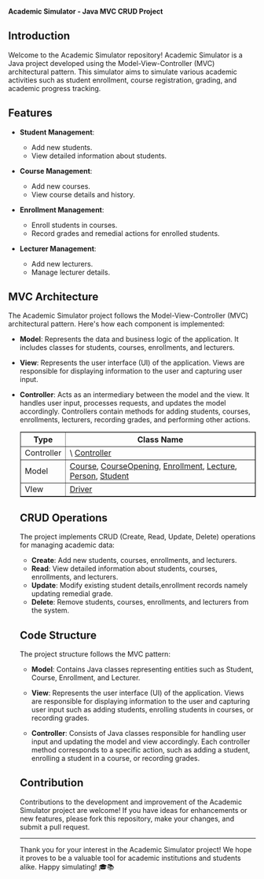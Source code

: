 **Academic Simulator - Java MVC CRUD Project**

## Introduction

Welcome to the Academic Simulator repository! Academic Simulator is a Java project developed using the Model-View-Controller (MVC) architectural pattern. This simulator aims to simulate various academic activities such as student enrollment, course registration, grading, and academic progress tracking.

## Features

- **Student Management**:
  - Add new students.
  - View detailed information about students.

- **Course Management**:
  - Add new courses.
  - View course details and history.

- **Enrollment Management**:
  - Enroll students in courses.
  - Record grades and remedial actions for enrolled students.

- **Lecturer Management**:
  - Add new lecturers.
  - Manage lecturer details.

## MVC Architecture

The Academic Simulator project follows the Model-View-Controller (MVC) architectural pattern. Here's how each component is implemented:

- **Model**: Represents the data and business logic of the application. It includes classes for students, courses, enrollments, and lecturers.

- **View**: Represents the user interface (UI) of the application. Views are responsible for displaying information to the user and capturing user input.

- **Controller**: Acts as an intermediary between the model and the view. It handles user input, processes requests, and updates the model accordingly. Controllers contain methods for adding students, courses, enrollments, lecturers, recording grades, and performing other actions.

     <table border="1">
  <tr>
    <th>Type</th>
    <th>Class Name</th>
  </tr>
  <tr>
    <td>Controller</td>
    <td>\
      <a href="https://github.com/wilsonsihombing/Academic-Simulator-MVC-Java/blob/main/Academic%20Simulator/src/academic/model/Controller.java">Controller</a>
    </td>
  </tr>
  <tr>
    <td>Model</td>
    <td>
      <a href="https://github.com/wilsonsihombing/Academic-Simulator-MVC-Java/blob/main/Academic%20Simulator/src/academic/model/Course.java">Course</a>, 
      <a href="https://github.com/wilsonsihombing/Academic-Simulator-MVC-Java/blob/main/Academic%20Simulator/src/academic/model/CourseOpening.java">CourseOpening</a>, 
      <a href="https://github.com/wilsonsihombing/Academic-Simulator-MVC-Java/blob/main/Academic%20Simulator/src/academic/model/Enrollment.java">Enrollment</a>, 
      <a href="https://github.com/wilsonsihombing/Academic-Simulator-MVC-Java/blob/main/Academic%20Simulator/src/academic/model/Lecture.java">Lecture</a>, 
      <a href="https://github.com/wilsonsihombing/Academic-Simulator-MVC-Java/blob/main/Academic%20Simulator/src/academic/model/Person.java">Person</a>, 
      <a href="https://github.com/wilsonsihombing/Academic-Simulator-MVC-Java/blob/main/Academic%20Simulator/src/academic/model/Student.java">Student</a>
    </td>
  </tr>
  <tr>
    <td>VIew</td>
    <td>
      <a href= "https://github.com/wilsonsihombing/Academic-Simulator-MVC-Java/blob/main/Academic%20Simulator/src/academic/driver/Driver1.java">Driver</a>
    </td>
  </tr>
</table>





## CRUD Operations

The project implements CRUD (Create, Read, Update, Delete) operations for managing academic data:

- **Create**: Add new students, courses, enrollments, and lecturers.
- **Read**: View detailed information about students, courses, enrollments, and lecturers.
- **Update**: Modify existing student details,enrollment records namely updating remedial grade.
- **Delete**: Remove students, courses, enrollments, and lecturers from the system.

## Code Structure

The project structure follows the MVC pattern:

- **Model**: Contains Java classes representing entities such as Student, Course, Enrollment, and Lecturer.

- **View**: Represents the user interface (UI) of the application. Views are responsible for displaying information to the user and capturing user input such as adding students, enrolling students in courses, or recording grades.

- **Controller**: Consists of Java classes responsible for handling user input and updating the model and view accordingly. Each controller method corresponds to a specific action, such as adding a student, enrolling a student in a course, or recording grades.

## Contribution

Contributions to the development and improvement of the Academic Simulator project are welcome! If you have ideas for enhancements or new features, please fork this repository, make your changes, and submit a pull request.


---

Thank you for your interest in the Academic Simulator project! We hope it proves to be a valuable tool for academic institutions and students alike. Happy simulating! 🎓📚
